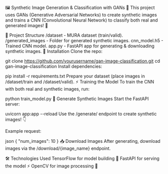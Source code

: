 

🖼️ Synthetic Image Generation & Classification with GANs 🤖
This project uses GANs (Generative Adversarial Networks) to create synthetic images and trains a CNN (Convolutional Neural Network) to classify both real and generated images! 🚀

📂 Project Structure
/dataset - MURA dataset (train/valid).
/generated_images - Folder for generated synthetic images.
cnn_model.h5 - Trained CNN model.
app.py - FastAPI app for generating & downloading synthetic images.
🚀 Installation
Clone the repo:

git clone https://github.com/yourusername/gan-image-classification.git
cd gan-image-classification
Install dependencies:

pip install -r requirements.txt
Prepare your dataset (place images in /dataset/train and /dataset/valid).
⚡ Training the Model
To train the CNN with both real and synthetic images, run:


python train_model.py
🎨 Generate Synthetic Images
Start the FastAPI server:

uvicorn app:app --reload
Use the /generate/ endpoint to create synthetic images! 👇

Example request:

json
{
    "num_images": 10
}
📥 Download Images
After generating, download images via the /download/{image_name} endpoint.

🛠️ Technologies Used
TensorFlow for model building 🧠
FastAPI for serving the model ⚡
OpenCV for image processing 📸
